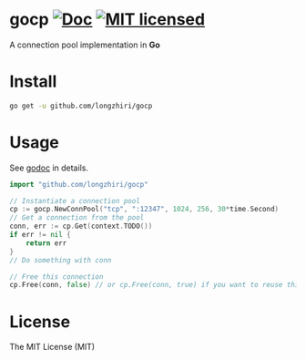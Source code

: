 # gocp [![Doc](http://img.shields.io/badge/go-doc-blue.svg)](https://godoc.org/github.com/longzhiri/gocp) [![MIT licensed](https://img.shields.io/badge/license-MIT-blue.svg)](https://github.com/longzhiri/gocp/blob/master/LICENSE)
A connection pool implementation  in **Go**

# Install
```bash
go get -u github.com/longzhiri/gocp
```

# Usage
See [godoc](https://godoc.org/github.com/longzhiri/gocp) in details.
```go
import "github.com/longzhiri/gocp"

// Instantiate a connection pool
cp := gocp.NewConnPool("tcp", ":12347", 1024, 256, 30*time.Second)
// Get a connection from the pool
conn, err := cp.Get(context.TODO())
if err != nil {
    return err
}
// Do something with conn

// Free this connection
cp.Free(conn, false) // or cp.Free(conn, true) if you want to reuse this connection
```

# License
The MIT License (MIT)